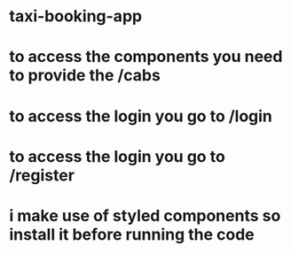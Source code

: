 # taxi-booking-app

# to access the components you need to provide the /cabs

# to access the login you go to /login

# to access the login you go to /register

# i make use of styled components so install it before running the code
